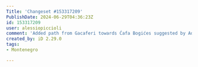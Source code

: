 ```yaml
---
Title: 'Changeset #153317209'
PublishDate: 2024-06-29T04:36:23Z
id: 153317209
user: alessiopiccioli
comment: 'Added path from Gacaferi towards Ćafa Bogićes suggested by Adriatik (Gacaferi guesthouse manager) #naturkosovo'
created_by: iD 2.29.0
tags:
- Montenegro

---
```

